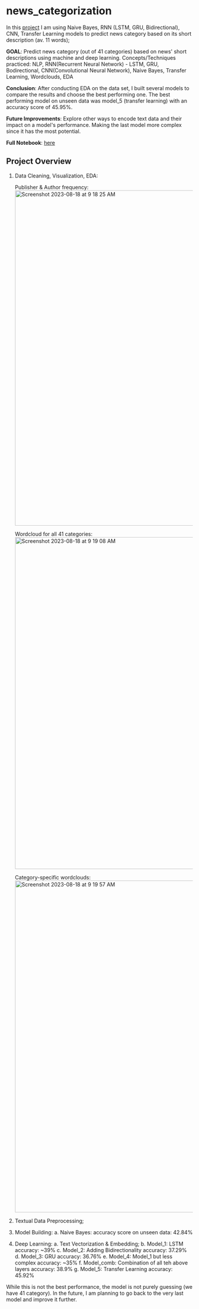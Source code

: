 # news_categorization
In this [project](https://github.com/miraslavats/news_categorization/blob/cb7c48d15d06444cd52286d8828a67c32e8948a8/News_categorization_project.ipynb) I am using Naive Bayes, RNN (LSTM, GRU, Bidirectional), CNN, Transfer Learning models to predict news category based on its short description (av. 11 words);

**GOAL**: Predict news category (out of 41 categories) based on news' short descriptions using machine and deep learning.
Concepts/Techniques practiced: NLP, RNN(Recurrent Neural Network) - LSTM, GRU, Bodirectional, CNN(Convolutional Neural Network), Naive Bayes, Transfer Learning, Wordclouds, EDA

**Conclusion**: After conducting EDA on the data set, I built several models to compare the results and choose the best performing one. The best performing model on unseen data was model_5 (transfer learning) with an accuracy score of 45.95%.

**Future Improvements**: Explore other ways to encode text data and their impact on a model's performance. Making the last model more complex since it has the most potential.

**Full Notebook**: [here](https://github.com/miraslavats/news_categorization/blob/cb7c48d15d06444cd52286d8828a67c32e8948a8/News_categorization_project.ipynb)

## Project Overview
1. Data Cleaning, Visualization, EDA:

   Publisher & Author frequency:
   <img width="904" alt="Screenshot 2023-08-18 at 9 18 25 AM" src="https://github.com/miraslavats/news_categorization/assets/112869592/f508d2da-74d6-44ee-9b82-4f937f504462">

   Wordcloud for all 41 categories:
   <img width="895" alt="Screenshot 2023-08-18 at 9 19 08 AM" src="https://github.com/miraslavats/news_categorization/assets/112869592/56affa66-1ebe-4fd9-a95a-d20a55d79147">
    
   Category-specific wordclouds:
   <img width="895" alt="Screenshot 2023-08-18 at 9 19 57 AM" src="https://github.com/miraslavats/news_categorization/assets/112869592/62bd929b-15fc-4b93-8c1d-a93aecb5f57b">

2. Textual Data Preprocessing;
3. Model Building:
   a. Naive Bayes:
   accuracy score on unseen data: 42.84%
4. Deep Learning:
   a. Text Vectorization & Embedding;
   b. Model_1: LSTM
     accuracy: ~39%
   c. Model_2: Adding Bidirectionality
     accuracy: 37.29%
   d. Model_3: GRU
     accuracy: 36.76%
   e. Model_4: Model_1 but less complex
     accuracy: ~35%
   f. Model_comb: Combination of all teh above layers
     accuracy: 38.9%
   g. Model_5: Transfer Learning
     accuracy: 45.92%

While this is not the best performance, the model is not purely guessing (we have 41 category). In the future, I am planning to go back to the very last model and improve it further.

   
